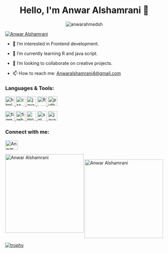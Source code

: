 <h1 align="center">Hello, I'm Anwar Alshamrani 🌙</h1>

<p align="center"> <img src="https://komarev.com/ghpvc/?username=anwarahmedsh&label=Profile%20views&color=0e75b6&style=flat" alt="anwarahmedsh" /> </p>

<p align="left">
  <a href="https://www.linkedin.com/in/anwar-alshamrani-606702243?utm_source=share&utm_campaign=share_via&utm_content=profile&utm_medium=ios_app" target="_blank">
    <img src="https://img.shields.io/badge/Connect-LinkedIn-blue?style=for-the-badge&logo=linkedin" alt="Anwar Alshamrani" />
  </a>
</p>

- 👀 I’m interested in Frontend development.
  
- 🌱 I’m currently learning R and java script.
  
- 💞️ I’m looking to collaborate on creative projects.
  
- 📫 How to reach me: Anwaralshamrani4@gmail.com

<h3 align="left">Languages & Tools:</h3>
<p align="left"> 
  <a href="https://www.w3.org/html/" target="_blank" rel="noreferrer"> <img src="https://www.vectorlogo.zone/logos/w3_html5/w3_html5-icon.svg" alt="html" width="30" height="30"/> </a>
  <a href="https://www.w3.org/Style/CSS/" target="_blank" rel="noreferrer"> <img src="https://www.vectorlogo.zone/logos/netlify/netlify-icon.svg" alt="css" width="30" height="30"/> </a>
  <a href="https://www.javascript.com/" target="_blank" rel="noreferrer"> <img src="https://www.vectorlogo.zone/logos/javascript/javascript-icon.svg" alt="javascript" width="30" height="30"/> </a>
  <a href="https://www.r-project.org/" target="_blank" rel="noreferrer"> <img src="https://www.vectorlogo.zone/logos/r-project/r-project-icon.svg" alt="R" width="30" height="30"/> </a>
  <a href="https://www.python.org/" target="_blank" rel="noreferrer"> <img src="https://www.vectorlogo.zone/logos/python/python-icon.svg" alt="python" width="30" height="30"/> </a>
</p>
<p align="left">
  <a href="https://www.figma.com/" target="_blank" rel="noreferrer"> <img src="https://www.vectorlogo.zone/logos/figma/figma-icon.svg" alt="figma" width="30" height="30"/> </a>
  <a href="https://firebase.google.com/" target="_blank" rel="noreferrer"> <img src="https://www.vectorlogo.zone/logos/firebase/firebase-icon.svg" alt="firebase" width="30" height="30"/> </a>
  <a href="https://www.mongodb.com/" target="_blank" rel="noreferrer"> <img src="https://www.vectorlogo.zone/logos/mongodb/mongodb-icon.svg" alt="mongodb" width="30" height="30"/> </a>
  <a href="https://www.w3schools.com/sql/" target="_blank" rel="noreferrer"> <img src="https://www.vectorlogo.zone/logos/mysql/mysql-icon.svg" alt="sql" width="30" height="30"/> </a>
 <a href="https://www.java.com/" target="_blank" rel="noreferrer">
  <img src="https://www.vectorlogo.zone/logos/java/java-icon.svg" alt="java" width="30" height="30"/>
</a>
</p>

<h3 align="left">Connect with me:</h3>
<p align="left">
  <a href="https://www.linkedin.com/in/anwar-alshamrani-606702243?utm_source=share&utm_campaign=share_via&utm_content=profile&utm_medium=ios_app" target="_blank"><img align="center" src="https://raw.githubusercontent.com/rahuldkjain/github-profile-readme-generator/master/src/images/icons/Social/linked-in-alt.svg" alt="Anwar Alshamrani" height="30" width="40" /></a>
</p>

<p><img align="left" src="https://github-readme-stats.vercel.app/api/top-langs?username=anwarahmedsh&show_icons=true&locale=en&layout=compact" alt="Anwar Alshamrani" width="250" /></p>

<p>&nbsp;<img align="center" src="https://github-readme-stats.vercel.app/api?username=anwarahmedsh&show_icons=true&locale=en" alt="Anwar Alshamrani" width="250" /></p>

[![trophy](https://github-profile-trophy.vercel.app/?username=anwarahmedsh&theme=onedark)](https://github.com/anwarahmedsh/github-profile-trophy)
